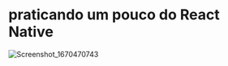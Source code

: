 # praticando um pouco do React Native
![Screenshot_1670470743](https://user-images.githubusercontent.com/37386568/206351086-efb677d6-8dde-4542-b6cc-0220404b30c8.png)

